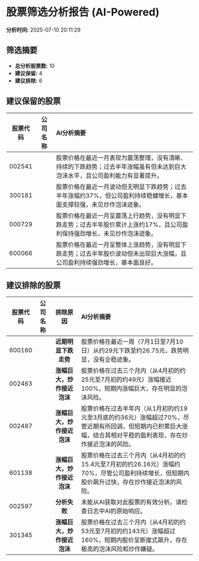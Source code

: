 # 股票筛选分析报告 (AI-Powered)

**分析时间:** 2025-07-10 20:11:29

## 筛选摘要

- **总分析股票数:** 10
- **建议保留:** 4
- **建议排除:** 6

## 建议保留的股票

| 股票代码 | 公司名称 | AI分析摘要 |
|:---:|:---:|:---|
| 002541 |  | 股票价格在最近一月表现为震荡整理，没有清晰、持续的下跌趋势；过去半年涨幅虽有但未达到巨大泡沫水平，且公司盈利能力有显著提升。 |
| 300181 |  | 股票价格在最近一月波动但无明显下跌趋势；过去半年涨幅约37%，但公司盈利持续稳健增长，基本面支撑较强，未见炒作泡沫迹象。 |
| 000729 |  | 股票价格在最近一月呈震荡上行趋势，没有明显下跌走势；过去半年股价累计上涨约17%，且公司盈利保持强劲增长，未见炒作泡沫迹象。 |
| 600066 |  | 股票价格在最近一月呈整体上涨趋势，没有明显下跌走势；过去半年股价波动但未出现巨大涨幅，且公司盈利持续强劲增长，基本面良好。 |

## 建议排除的股票

| 股票代码 | 公司名称 | 排除原因 | AI分析摘要 |
|:---:|:---:|:---:|:---|
| 600160 |  | **近期明显下跌走势** | 股票价格在最近一周（7月1日至7月10日）从约29元下跌至约26.75元，跌势明显，没有企稳迹象。 |
| 002463 |  | **涨幅巨大，炒作接近泡沫** | 股票价格在过去三个月内（从4月初的约25元至7月初的约49元）涨幅接近100%，短期内涨幅巨大，存在明显的泡沫风险。 |
| 002487 |  | **涨幅巨大，炒作接近泡沫** | 股票价格在过去半年内（从1月初的约19元至3月底的约36元）涨幅超过70%，尽管近期有所回调，但短期内已积累巨大涨幅，结合其相对平稳的盈利表现，存在炒作接近泡沫的风险。 |
| 601138 |  | **涨幅巨大，炒作接近泡沫** | 股票价格在过去三个月内（从4月初的约15.4元至7月初的约26.16元）涨幅约70%，尽管公司盈利持续增长，但短期内股价飙升过快，存在炒作接近泡沫的风险。 |
| 002597 |  | **分析失败** | 未能从AI获取对此股票的有效分析。请检查日志中AI的原始响应。 |
| 301345 |  | **涨幅巨大，炒作接近泡沫** | 股票价格在过去三个月内（从4月初的约53元至7月初的约143元）涨幅超过160%，短期内股价呈断崖式飙升，存在极高的泡沫风险和炒作嫌疑。 |
